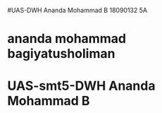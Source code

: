 #UAS-DWH
Ananda Mohammad B
18090132
5A
# ananda mohammad bagiyatusholiman
# UAS-smt5-DWH Ananda Mohammad B
